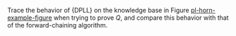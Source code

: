 

Trace the behavior of {DPLL} on the knowledge base in
Figure <a class="insideBookFigRef" target="_blank" href="https://aimacode.github.io/aima-exercises/figures/pl-horn-example-figure.png">pl-horn-example-figure</a> when trying to prove $Q$,
and compare this behavior with that of the forward-chaining algorithm.
